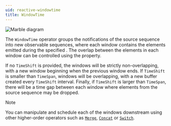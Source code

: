 ```yaml
---
uid: reactive-windowtime
title: WindowTime
---
```


![Marble diagram](~/images/reactive-windowtime.svg)

The `WindowTime` operator groups the notifications of the source sequence into new observable sequences, where each window contains the elements emitted during the specified <xref href="Bonsai.Reactive.WindowTime.TimeSpan"/>. The overlap between the elements in each window can be controlled using the <xref href="Bonsai.Reactive.WindowTime.TimeShift"/> property.

If no `TimeShift` is provided, the windows will be strictly non-overlapping, with a new window beginning when the previous window ends. If `TimeShift` is smaller than `TimeSpan`, windows will be overlapping, with a new buffer created every `TimeShift` interval. Finally, if `TimeShift` is larger than `TimeSpan`, there will be a time gap between each window where elements from the source sequence may be dropped.

> [!Note]
> You can manipulate and schedule each of the windows downstream using other higher-order operators such as [`Merge`](xref:Bonsai.Reactive.Merge), [`Concat`](xref:Bonsai.Reactive.Concat) or [`Switch`](xref:Bonsai.Reactive.Switch).
